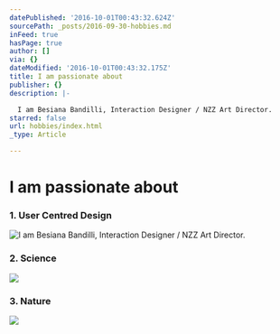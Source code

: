 ```yaml
---
datePublished: '2016-10-01T00:43:32.624Z'
sourcePath: _posts/2016-09-30-hobbies.md
inFeed: true
hasPage: true
author: []
via: {}
dateModified: '2016-10-01T00:43:32.175Z'
title: I am passionate about
publisher: {}
description: |-

  I am Besiana Bandilli, Interaction Designer / NZZ Art Director. 
starred: false
url: hobbies/index.html
_type: Article

---
```

# I am passionate about

### 1\. User Centred Design
![
I am Besiana Bandilli, Interaction Designer / NZZ Art Director. ](https://the-grid-user-content.s3-us-west-2.amazonaws.com/794f7ce0-df95-4061-b7f0-6dcbc6795af6.gif)

### 2\. Science
![](https://the-grid-user-content.s3-us-west-2.amazonaws.com/52065b05-9bd9-4533-92a1-658064bbee93.gif)

### 3\. Nature
![](https://the-grid-user-content.s3-us-west-2.amazonaws.com/136ee1e8-0af3-489c-afff-2e2bc032b94a.gif)